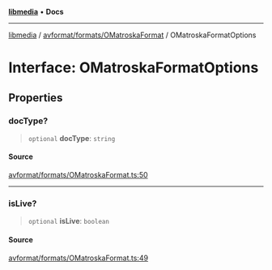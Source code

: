 [**libmedia**](../../../../README.md) • **Docs**

***

[libmedia](../../../../README.md) / [avformat/formats/OMatroskaFormat](../README.md) / OMatroskaFormatOptions

# Interface: OMatroskaFormatOptions

## Properties

### docType?

> `optional` **docType**: `string`

#### Source

[avformat/formats/OMatroskaFormat.ts:50](https://github.com/zhaohappy/libmedia/blob/83708827f1f74f03ced670ca9bc2d9d1e5e5366a/src/avformat/formats/OMatroskaFormat.ts#L50)

***

### isLive?

> `optional` **isLive**: `boolean`

#### Source

[avformat/formats/OMatroskaFormat.ts:49](https://github.com/zhaohappy/libmedia/blob/83708827f1f74f03ced670ca9bc2d9d1e5e5366a/src/avformat/formats/OMatroskaFormat.ts#L49)
